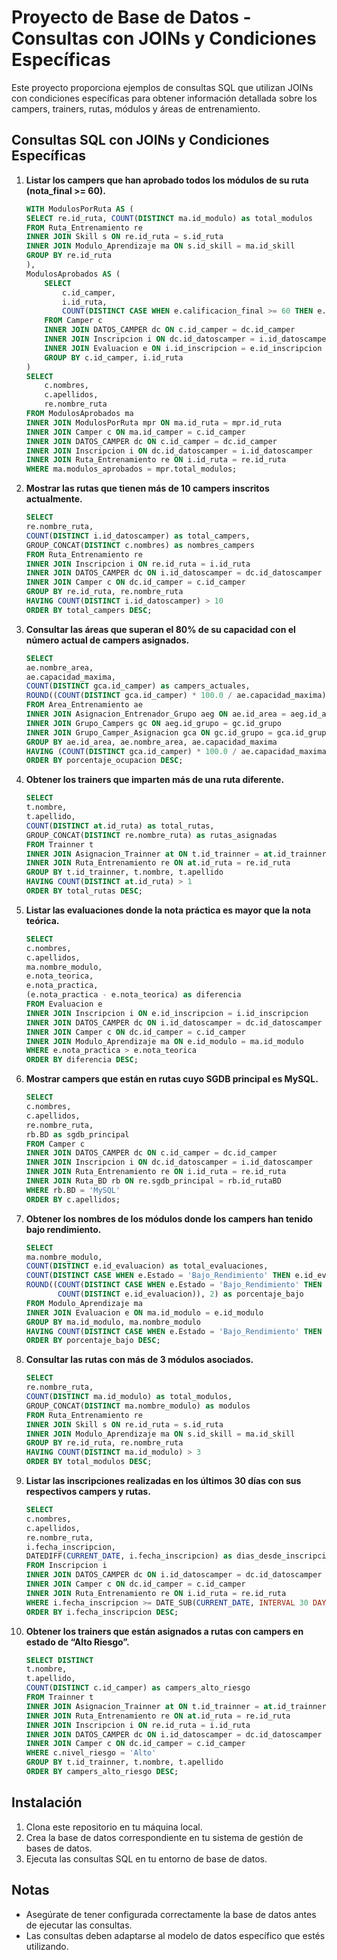 # Proyecto de Base de Datos - Consultas con JOINs y Condiciones Específicas

Este proyecto proporciona ejemplos de consultas SQL que utilizan JOINs con condiciones específicas para obtener información detallada sobre los campers, trainers, rutas, módulos y áreas de entrenamiento.

## Consultas SQL con JOINs y Condiciones Específicas

1. **Listar los campers que han aprobado todos los módulos de su ruta (nota_final >= 60).**
    ```sql
   WITH ModulosPorRuta AS (
    SELECT re.id_ruta, COUNT(DISTINCT ma.id_modulo) as total_modulos
    FROM Ruta_Entrenamiento re
    INNER JOIN Skill s ON re.id_ruta = s.id_ruta
    INNER JOIN Modulo_Aprendizaje ma ON s.id_skill = ma.id_skill
    GROUP BY re.id_ruta
    ),
    ModulosAprobados AS (
        SELECT 
            c.id_camper,
            i.id_ruta,
            COUNT(DISTINCT CASE WHEN e.calificacion_final >= 60 THEN e.id_modulo END) as modulos_aprobados
        FROM Camper c
        INNER JOIN DATOS_CAMPER dc ON c.id_camper = dc.id_camper
        INNER JOIN Inscripcion i ON dc.id_datoscamper = i.id_datoscamper
        INNER JOIN Evaluacion e ON i.id_inscripcion = e.id_inscripcion
        GROUP BY c.id_camper, i.id_ruta
    )
    SELECT 
        c.nombres,
        c.apellidos,
        re.nombre_ruta
    FROM ModulosAprobados ma
    INNER JOIN ModulosPorRuta mpr ON ma.id_ruta = mpr.id_ruta
    INNER JOIN Camper c ON ma.id_camper = c.id_camper
    INNER JOIN DATOS_CAMPER dc ON c.id_camper = dc.id_camper
    INNER JOIN Inscripcion i ON dc.id_datoscamper = i.id_datoscamper
    INNER JOIN Ruta_Entrenamiento re ON i.id_ruta = re.id_ruta
    WHERE ma.modulos_aprobados = mpr.total_modulos;
    ```

2. **Mostrar las rutas que tienen más de 10 campers inscritos actualmente.**
    ```sql
    SELECT 
    re.nombre_ruta,
    COUNT(DISTINCT i.id_datoscamper) as total_campers,
    GROUP_CONCAT(DISTINCT c.nombres) as nombres_campers
    FROM Ruta_Entrenamiento re
    INNER JOIN Inscripcion i ON re.id_ruta = i.id_ruta
    INNER JOIN DATOS_CAMPER dc ON i.id_datoscamper = dc.id_datoscamper
    INNER JOIN Camper c ON dc.id_camper = c.id_camper
    GROUP BY re.id_ruta, re.nombre_ruta
    HAVING COUNT(DISTINCT i.id_datoscamper) > 10
    ORDER BY total_campers DESC;
    ```

3. **Consultar las áreas que superan el 80% de su capacidad con el número actual de campers asignados.**
    ```sql
    SELECT 
    ae.nombre_area,
    ae.capacidad_maxima,
    COUNT(DISTINCT gca.id_camper) as campers_actuales,
    ROUND((COUNT(DISTINCT gca.id_camper) * 100.0 / ae.capacidad_maxima), 2) as porcentaje_ocupacion
    FROM Area_Entrenamiento ae
    INNER JOIN Asignacion_Entrenador_Grupo aeg ON ae.id_area = aeg.id_area
    INNER JOIN Grupo_Campers gc ON aeg.id_grupo = gc.id_grupo
    INNER JOIN Grupo_Camper_Asignacion gca ON gc.id_grupo = gca.id_grupo
    GROUP BY ae.id_area, ae.nombre_area, ae.capacidad_maxima
    HAVING (COUNT(DISTINCT gca.id_camper) * 100.0 / ae.capacidad_maxima) > 80
    ORDER BY porcentaje_ocupacion DESC;
    ```

4. **Obtener los trainers que imparten más de una ruta diferente.**
    ```sql
    SELECT 
    t.nombre,
    t.apellido,
    COUNT(DISTINCT at.id_ruta) as total_rutas,
    GROUP_CONCAT(DISTINCT re.nombre_ruta) as rutas_asignadas
    FROM Trainner t
    INNER JOIN Asignacion_Trainner at ON t.id_trainner = at.id_trainner
    INNER JOIN Ruta_Entrenamiento re ON at.id_ruta = re.id_ruta
    GROUP BY t.id_trainner, t.nombre, t.apellido
    HAVING COUNT(DISTINCT at.id_ruta) > 1
    ORDER BY total_rutas DESC;
    ```

5. **Listar las evaluaciones donde la nota práctica es mayor que la nota teórica.**
    ```sql
    SELECT 
    c.nombres,
    c.apellidos,
    ma.nombre_modulo,
    e.nota_teorica,
    e.nota_practica,
    (e.nota_practica - e.nota_teorica) as diferencia
    FROM Evaluacion e
    INNER JOIN Inscripcion i ON e.id_inscripcion = i.id_inscripcion
    INNER JOIN DATOS_CAMPER dc ON i.id_datoscamper = dc.id_datoscamper
    INNER JOIN Camper c ON dc.id_camper = c.id_camper
    INNER JOIN Modulo_Aprendizaje ma ON e.id_modulo = ma.id_modulo
    WHERE e.nota_practica > e.nota_teorica
    ORDER BY diferencia DESC;
    ```

6. **Mostrar campers que están en rutas cuyo SGDB principal es MySQL.**
    ```sql
    SELECT 
    c.nombres,
    c.apellidos,
    re.nombre_ruta,
    rb.BD as sgdb_principal
    FROM Camper c
    INNER JOIN DATOS_CAMPER dc ON c.id_camper = dc.id_camper
    INNER JOIN Inscripcion i ON dc.id_datoscamper = i.id_datoscamper
    INNER JOIN Ruta_Entrenamiento re ON i.id_ruta = re.id_ruta
    INNER JOIN Ruta_BD rb ON re.sgdb_principal = rb.id_rutaBD
    WHERE rb.BD = 'MySQL'
    ORDER BY c.apellidos;
    ```

7. **Obtener los nombres de los módulos donde los campers han tenido bajo rendimiento.**
    ```sql
    SELECT 
    ma.nombre_modulo,
    COUNT(DISTINCT e.id_evaluacion) as total_evaluaciones,
    COUNT(DISTINCT CASE WHEN e.Estado = 'Bajo_Rendimiento' THEN e.id_evaluacion END) as bajo_rendimiento,
    ROUND((COUNT(DISTINCT CASE WHEN e.Estado = 'Bajo_Rendimiento' THEN e.id_evaluacion END) * 100.0 / 
           COUNT(DISTINCT e.id_evaluacion)), 2) as porcentaje_bajo
    FROM Modulo_Aprendizaje ma
    INNER JOIN Evaluacion e ON ma.id_modulo = e.id_modulo
    GROUP BY ma.id_modulo, ma.nombre_modulo
    HAVING COUNT(DISTINCT CASE WHEN e.Estado = 'Bajo_Rendimiento' THEN e.id_evaluacion END) > 0
    ORDER BY porcentaje_bajo DESC;
    ```

8. **Consultar las rutas con más de 3 módulos asociados.**
    ```sql
    SELECT 
    re.nombre_ruta,
    COUNT(DISTINCT ma.id_modulo) as total_modulos,
    GROUP_CONCAT(DISTINCT ma.nombre_modulo) as modulos
    FROM Ruta_Entrenamiento re
    INNER JOIN Skill s ON re.id_ruta = s.id_ruta
    INNER JOIN Modulo_Aprendizaje ma ON s.id_skill = ma.id_skill
    GROUP BY re.id_ruta, re.nombre_ruta
    HAVING COUNT(DISTINCT ma.id_modulo) > 3
    ORDER BY total_modulos DESC;
    ```

9. **Listar las inscripciones realizadas en los últimos 30 días con sus respectivos campers y rutas.**
    ```sql
   SELECT 
    c.nombres,
    c.apellidos,
    re.nombre_ruta,
    i.fecha_inscripcion,
    DATEDIFF(CURRENT_DATE, i.fecha_inscripcion) as dias_desde_inscripcion
    FROM Inscripcion i
    INNER JOIN DATOS_CAMPER dc ON i.id_datoscamper = dc.id_datoscamper
    INNER JOIN Camper c ON dc.id_camper = c.id_camper
    INNER JOIN Ruta_Entrenamiento re ON i.id_ruta = re.id_ruta
    WHERE i.fecha_inscripcion >= DATE_SUB(CURRENT_DATE, INTERVAL 30 DAY)
    ORDER BY i.fecha_inscripcion DESC;
    ```

10. **Obtener los trainers que están asignados a rutas con campers en estado de “Alto Riesgo”.**
    ```sql
    SELECT DISTINCT
    t.nombre,
    t.apellido,
    COUNT(DISTINCT c.id_camper) as campers_alto_riesgo
    FROM Trainner t
    INNER JOIN Asignacion_Trainner at ON t.id_trainner = at.id_trainner
    INNER JOIN Ruta_Entrenamiento re ON at.id_ruta = re.id_ruta
    INNER JOIN Inscripcion i ON re.id_ruta = i.id_ruta
    INNER JOIN DATOS_CAMPER dc ON i.id_datoscamper = dc.id_datoscamper
    INNER JOIN Camper c ON dc.id_camper = c.id_camper
    WHERE c.nivel_riesgo = 'Alto'
    GROUP BY t.id_trainner, t.nombre, t.apellido
    ORDER BY campers_alto_riesgo DESC;
    ```

## Instalación

1. Clona este repositorio en tu máquina local.
2. Crea la base de datos correspondiente en tu sistema de gestión de bases de datos.
3. Ejecuta las consultas SQL en tu entorno de base de datos.

## Notas

- Asegúrate de tener configurada correctamente la base de datos antes de ejecutar las consultas.
- Las consultas deben adaptarse al modelo de datos específico que estés utilizando.

